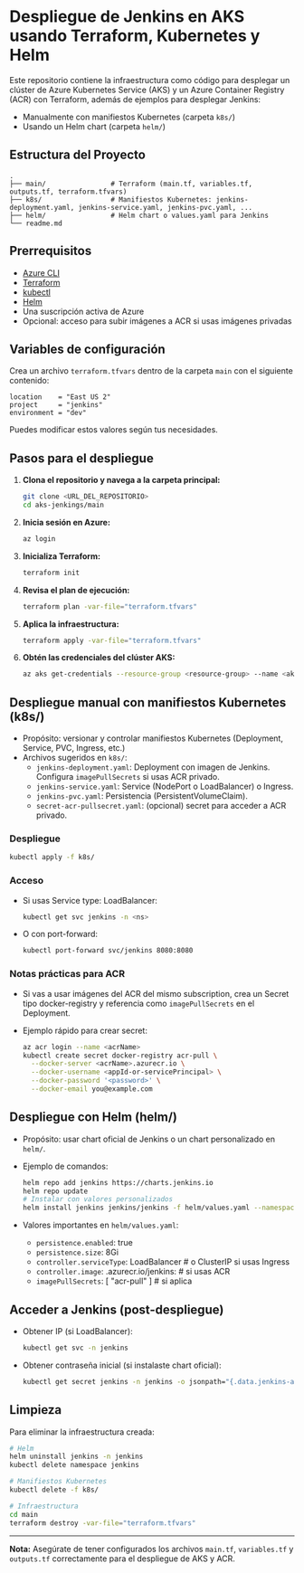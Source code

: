 # Despliegue de Jenkins en AKS usando Terraform, Kubernetes y Helm

Este repositorio contiene la infraestructura como código para desplegar un clúster de Azure Kubernetes Service (AKS) y un Azure Container Registry (ACR) con Terraform, además de ejemplos para desplegar Jenkins:
- Manualmente con manifiestos Kubernetes (carpeta `k8s/`)
- Usando un Helm chart (carpeta `helm/`)

## Estructura del Proyecto

```
.
├── main/                # Terraform (main.tf, variables.tf, outputs.tf, terraform.tfvars)
├── k8s/                 # Manifiestos Kubernetes: jenkins-deployment.yaml, jenkins-service.yaml, jenkins-pvc.yaml, ...
├── helm/                # Helm chart o values.yaml para Jenkins
└── readme.md
```

## Prerrequisitos

- [Azure CLI](https://docs.microsoft.com/es-es/cli/azure/install-azure-cli)
- [Terraform](https://developer.hashicorp.com/terraform/downloads)
- [kubectl](https://kubernetes.io/docs/tasks/tools/)
- [Helm](https://helm.sh/docs/intro/install/)
- Una suscripción activa de Azure
- Opcional: acceso para subir imágenes a ACR si usas imágenes privadas

## Variables de configuración

Crea un archivo `terraform.tfvars` dentro de la carpeta `main` con el siguiente contenido:

```hcl
location    = "East US 2"
project     = "jenkins"
environment = "dev"
```

Puedes modificar estos valores según tus necesidades.

## Pasos para el despliegue

1. **Clona el repositorio y navega a la carpeta principal:**

    ```bash
    git clone <URL_DEL_REPOSITORIO>
    cd aks-jenkings/main
    ```

2. **Inicia sesión en Azure:**

    ```bash
    az login
    ```

3. **Inicializa Terraform:**

    ```bash
    terraform init
    ```

4. **Revisa el plan de ejecución:**

    ```bash
    terraform plan -var-file="terraform.tfvars"
    ```

5. **Aplica la infraestructura:**

    ```bash
    terraform apply -var-file="terraform.tfvars"
    ```

6. **Obtén las credenciales del clúster AKS:**

    ```bash
    az aks get-credentials --resource-group <resource-group> --name <aks-name>
    ```

## Despliegue manual con manifiestos Kubernetes (k8s/)

- Propósito: versionar y controlar manifiestos Kubernetes (Deployment, Service, PVC, Ingress, etc.)
- Archivos sugeridos en `k8s/`:
  - `jenkins-deployment.yaml`: Deployment con imagen de Jenkins. Configura `imagePullSecrets` si usas ACR privado.
  - `jenkins-service.yaml`: Service (NodePort o LoadBalancer) o Ingress.
  - `jenkins-pvc.yaml`: Persistencia (PersistentVolumeClaim).
  - `secret-acr-pullsecret.yaml`: (opcional) secret para acceder a ACR privado.

### Despliegue

```bash
kubectl apply -f k8s/
```

### Acceso

- Si usas Service type: LoadBalancer:

    ```bash
    kubectl get svc jenkins -n <ns>
    ```

- O con port-forward:

    ```bash
    kubectl port-forward svc/jenkins 8080:8080
    ```

### Notas prácticas para ACR

- Si vas a usar imágenes del ACR del mismo subscription, crea un Secret tipo docker-registry y referencia como `imagePullSecrets` en el Deployment.
- Ejemplo rápido para crear secret:

    ```bash
    az acr login --name <acrName>
    kubectl create secret docker-registry acr-pull \
      --docker-server <acrName>.azurecr.io \
      --docker-username <appId-or-servicePrincipal> \
      --docker-password '<password>' \
      --docker-email you@example.com
    ```

## Despliegue con Helm (helm/)

- Propósito: usar chart oficial de Jenkins o un chart personalizado en `helm/`.
- Ejemplo de comandos:

    ```bash
    helm repo add jenkins https://charts.jenkins.io
    helm repo update
    # Instalar con valores personalizados
    helm install jenkins jenkins/jenkins -f helm/values.yaml --namespace jenkins --create-namespace
    ```

- Valores importantes en `helm/values.yaml`:
  - `persistence.enabled`: true
  - `persistence.size`: 8Gi
  - `controller.serviceType`: LoadBalancer  # o ClusterIP si usas Ingress
  - `controller.image`: <acrName>.azurecr.io/jenkins:<tag>  # si usas ACR
  - `imagePullSecrets`: [ "acr-pull" ]  # si aplica

## Acceder a Jenkins (post-despliegue)

- Obtener IP (si LoadBalancer):

    ```bash
    kubectl get svc -n jenkins
    ```

- Obtener contraseña inicial (si instalaste chart oficial):

    ```bash
    kubectl get secret jenkins -n jenkins -o jsonpath="{.data.jenkins-admin-password}" | base64 --decode
    ```

## Limpieza

Para eliminar la infraestructura creada:

```bash
# Helm
helm uninstall jenkins -n jenkins
kubectl delete namespace jenkins

# Manifiestos Kubernetes
kubectl delete -f k8s/

# Infraestructura
cd main
terraform destroy -var-file="terraform.tfvars"
```

---

**Nota:** Asegúrate de tener configurados los archivos `main.tf`, `variables.tf` y `outputs.tf` correctamente para el despliegue de AKS y ACR.
